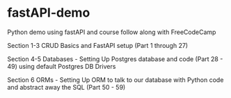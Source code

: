# fastAPI-demo
Python demo using fastAPI and course follow along with FreeCodeCamp

Section 1-3 CRUD Basics and FastAPI setup (Part 1 through 27)

Section 4-5 Databases - Setting Up Postgres database and code (Part 28 - 49) using default Postgres DB Drivers

Section 6 ORMs - Setting Up ORM to talk to our database with Python code and abstract away the SQL (Part 50 - 59) 

